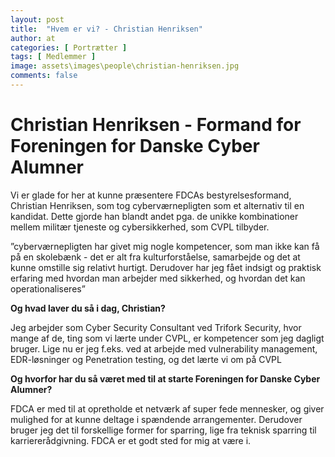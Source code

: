 ```yaml
---
layout: post
title:  "Hvem er vi? - Christian Henriksen"
author: at
categories: [ Portrætter ]
tags: [ Medlemmer ]
image: assets\images\people\christian-henriksen.jpg
comments: false
---
```


# Christian Henriksen - Formand for Foreningen for Danske Cyber Alumner
Vi er glade for her at kunne præsentere FDCAs bestyrelsesformand, Christian Henriksen, som tog cyberværnepligten som et alternativ til en kandidat. Dette gjorde han blandt andet pga. de unikke kombinationer mellem militær tjeneste og cybersikkerhed, som CVPL tilbyder.

”cyberværnepligten har givet mig nogle kompetencer, som man ikke kan få på en skolebænk - det er alt fra kulturforståelse, samarbejde og det at kunne omstille sig relativt hurtigt. Derudover har jeg fået indsigt og praktisk erfaring med hvordan man arbejder med sikkerhed, og hvordan det kan operationaliseres”

**Og hvad laver du så i dag, Christian?**

Jeg arbejder som Cyber Security Consultant ved Trifork Security, hvor mange af de, ting som vi lærte under CVPL, er kompetencer som jeg dagligt bruger. Lige nu er jeg f.eks. ved at arbejde med vulnerability management, EDR-løsninger og Penetration testing, og det lærte vi om på CVPL

**Og hvorfor har du så været med til at starte Foreningen for Danske Cyber Alumner?**

FDCA er med til at opretholde et netværk af super fede mennesker, og giver mulighed for at kunne deltage i spændende arrangementer. Derudover bruger jeg det til forskellige former for sparring, lige fra teknisk sparring til karriererådgivning. FDCA er et godt sted for mig at være i.
